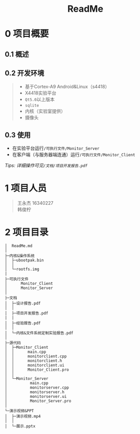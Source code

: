 # <center>**ReadMe**<center>

# 0 项目概要

## 0.1 概述

## 0.2 开发环境

> - 基于Cortex-A9 Android&Linux（s4418）
> - X4418实验平台
> - `Qt5.0`以上版本
> - `sqlite`
> - 内核（实验室提供）
> - 摄像头

## 0.3 使用

 - 在实验平台运行`/可执行文件/Monitor_Server`<br>
 - 在客户端（与服务器端连通）运行`/可执行文件/Monitor_Client`<br>
 
*Tips: 详细操作可见`/文档/项目开发报告.pdf`*

# 1 项目人员

> 王永杰 16340227<br>
> 韩俊柠 
> 
 
# 2 项目目录

```
│  ReadMe.md
│  
├─内核&操作系统
│  ├─ubootpak.bin
│  │      
│  └─rootfs.img
|
├─可执行文件
│      Monitor_Client
│      Monitor_Server
│      
├─文档
│  ├─设计报告.pdf
│  │      
│  ├─项目开发报告.pdf
|  |
│  ├─经验报告.pdf
│  │      
│  └─内核&文件系统定制实验报告.pdf
│      
├─源代码
│  ├─Monitor_Client
│  │      main.cpp
│  │      monitorclient.cpp
│  │      monitorclient.h
│  │      monitorclient.ui
│  │      Monitor_Client.pro
│  │      
│  └─Monitor_Server
│          main.cpp
│          monitorserver.cpp
│          monitorserver.h
│          monitorserver.ui
│          Monitor_Server.pro
│          
└─演示视频&PPT
│  ├─演示视频.mp4
│  │      
│  └─展示.pptx

```
